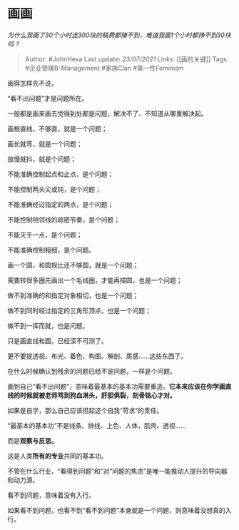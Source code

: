 # 画画
*为什么我画了30个小时连300块的稿费都赚不到，难道我画1个小时都挣不到30块吗？*

> Author: #JohnHexa
Last update: *23/07/2021* 
Links: [[画的关键]]
Tags:  #企业管理B-Management #家族Clan #第一性Feminism



画得怎样先不说，

“看不出问题”才是问题所在。

一般都是画来画去觉得到处都是问题，解决不了、不知道从哪里解决起。

画根直线，不够直，就是一个问题；

画长就弯，就是一个问题；

放慢就抖，就是个问题；

不能准确控制起点和止点，是个问题；

不能控制两头尖或钝，是个问题；

不能准确经过指定的两点，是个问题；

不能控制相邻线的疏密节奏，是个问题；

不能灭于一点，是个问题；

不能准确控制粗细，是个问题。

画一个圆，和圆规比还不够圆，就是一个问题；

需要转很多圈先画出一个毛线圈，才能再描圆，也是一个问题；

做不到准确的和指定对象相切，也是一个问题；

做不到同时经过指定的三角形顶点，也是一个问题；

做不到一挥而就，也是问题。

只是画直线和圆，已经深不可测了。

更不要提透视、布光、着色、构图、解剖、质感……这些东西了。

在什么时候确认到残余的问题已经不是问题，一样是个问题。

  


画到自己“看不出问题”，意味着最基本的基本功需要重造。**它本来应该在你学画直线的时候就被老师骂到狗血淋头，肝胆俱裂，刻骨铭心才对。**

如果是自学，那么自己应该担起这个自我“苛求”的责任。

“最基本的基本功”不是线条、排线、上色、人体，肌肉、透视……

而是**观察与反思。**

这是人类**所有的专业**共同的基本功。

不管在什么行业，“看得到问题”和“对“问题的焦虑”是唯一能推动人提升的导向器和动力源。

看不到问题，意味着没有入行。

如果看不到问题，也看不到“看不到问题”本身就是一个问题，则意味着没想真的入行。



